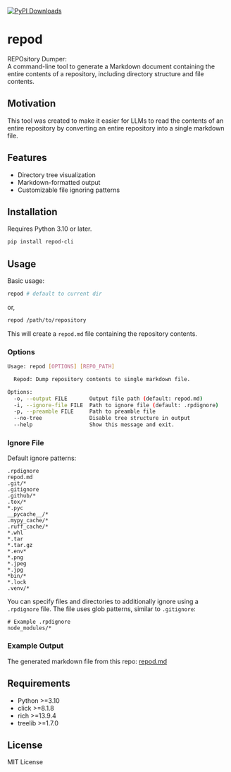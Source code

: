 [![PyPI Downloads](https://static.pepy.tech/badge/repod-cli)](https://pepy.tech/projects/repod-cli)

# repod

REPOsitory Dumper:  
A command-line tool to generate a Markdown document containing the entire contents of a repository, including directory structure and file contents.

## Motivation
This tool was created to make it easier for LLMs to read the contents of an entire repository by converting an entire repository into a single markdown file.

## Features

- Directory tree visualization
- Markdown-formatted output
- Customizable file ignoring patterns

## Installation

Requires Python 3.10 or later.

```bash
pip install repod-cli
```

## Usage

Basic usage:
```bash
repod # default to current dir
```
or,
```bash
repod /path/to/repository
```

This will create a `repod.md` file containing the repository contents.

### Options

```bash
Usage: repod [OPTIONS] [REPO_PATH]

  Repod: Dump repository contents to single markdown file.

Options:
  -o, --output FILE       Output file path (default: repod.md)
  -i, --ignore-file FILE  Path to ignore file (default: .rpdignore)
  -p, --preamble FILE     Path to preamble file
  --no-tree               Disable tree structure in output
  --help                  Show this message and exit.
```

### Ignore File

Default ignore patterns:  
```gitignore
.rpdignore
repod.md
.git/*
.gitignore
.github/*
.tox/*
*.pyc
__pycache__/*
.mypy_cache/*
.ruff_cache/*
*.whl
*.tar
*.tar.gz
*.env*
*.png
*.jpeg
*.jpg
*bin/*
*.lock
.venv/*
```


You can specify files and directories to additionally ignore using a `.rpdignore` file. The file uses glob patterns, similar to `.gitignore`:

```gitignore
# Example .rpdignore
node_modules/*
```

### Example Output

The generated markdown file from this repo: [repod.md](https://github.com/yutaka-shoji/repod/blob/main/repod.md) 

## Requirements

- Python >=3.10
- click >=8.1.8
- rich >=13.9.4
- treelib >=1.7.0

## License

MIT License
